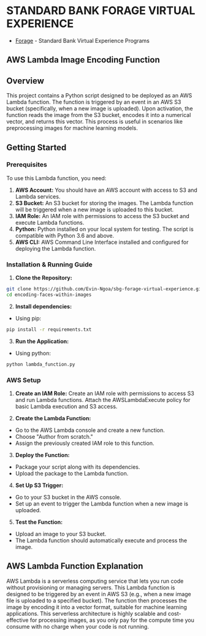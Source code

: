 # STANDARD BANK FORAGE VIRTUAL EXPERIENCE
- [Forage](https://www.theforage.com/simulations?companies=standard-bank/) - Standard Bank Virtual Experience Programs

## AWS Lambda Image Encoding Function

## Overview
This project contains a Python script designed to be deployed as an AWS Lambda function. The function is triggered by an event in an AWS S3 bucket (specifically, when a new image is uploaded). Upon activation, the function reads the image from the S3 bucket, encodes it into a numerical vector, and returns this vector. This process is useful in scenarios like preprocessing images for machine learning models.

## Getting Started

### Prerequisites
To use this Lambda function, you need:

1. **AWS Account:** You should have an AWS account with access to S3 and Lambda services.
2. **S3 Bucket:** An S3 bucket for storing the images. The Lambda function will be triggered when a new image is uploaded to this bucket.
3. **IAM Role:** An IAM role with permissions to access the S3 bucket and execute Lambda functions.
4. **Python:** Python installed on your local system for testing. The script is compatible with Python 3.6 and above.
5. **AWS CLI:** AWS Command Line Interface installed and configured for deploying the Lambda function.

### Installation & Running Guide

1. **Clone the Repository:**
```sh
git clone https://github.com/Evin-Ngoa/sbg-forage-virtual-experience.git
cd encoding-faces-within-images
```
2. **Install dependencies:**
- Using pip:
```sh
pip install -r requirements.txt
```
3. **Run the Application:**
- Using python:
```sh
python lambda_function.py

```
### AWS Setup
1. **Create an IAM Role:**
Create an IAM role with permissions to access S3 and run Lambda functions. Attach the AWSLambdaExecute policy for basic Lambda execution and S3 access.

2. **Create the Lambda Function:**

- Go to the AWS Lambda console and create a new function.
- Choose "Author from scratch."
- Assign the previously created IAM role to this function.
3. **Deploy the Function:**

- Package your script along with its dependencies.
- Upload the package to the Lambda function.
4. **Set Up S3 Trigger:**

- Go to your S3 bucket in the AWS console.
- Set up an event to trigger the Lambda function when a new image is uploaded.
5. **Test the Function:**

- Upload an image to your S3 bucket.
- The Lambda function should automatically execute and process the image.

## AWS Lambda Function Explanation
AWS Lambda is a serverless computing service that lets you run code without provisioning or managing servers. This Lambda function is designed to be triggered by an event in AWS S3 (e.g., when a new image file is uploaded to a specified bucket). The function then processes the image by encoding it into a vector format, suitable for machine learning applications. This serverless architecture is highly scalable and cost-effective for processing images, as you only pay for the compute time you consume with no charge when your code is not running.
